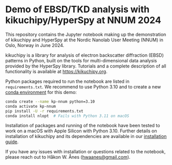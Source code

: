 # Demo of EBSD/TKD analysis with kikuchipy/HyperSpy at NNUM 2024

This repository contains the Jupyter notebook making up the demonstration of kikuchipy and HyperSpy at the Nordic Nanolab User Meeting (NNUM) in Oslo, Norway in June 2024.

kikuchipy is a library for analysis of electron backscatter diffraction (EBSD) patterns in Python, built on the tools for multi-dimensional data analysis provided by the HyperSpy library.
Tutorials and a complete description of all functionality is available at https://kikuchipy.org.

Python packages required to run the notebook are listed in `requirements.txt`.
We recommend to use Python 3.10 and to create a new [conda environment](https://docs.conda.io/en/latest/miniconda.html) for this demo:

```bash
conda create --name kp-nnum python=3.10
conda activate kp-nnum
pip install -U -r requirements.txt
conda install nlopt  # Fails with Python 3.11 on macOS
```

Installation of packages and running of the notebook have been tested to work on a macOS with Apple Silicon with Python 3.10.
Further details on installation of kikuchipy and its dependencies are available in our [installation guide](https://kikuchipy.org/en/stable/user/installation.html).

If you have any issues with installation or questions related to the notebook, please reach out to Håkon W. Ånes (hwaanes@gmail.com).
